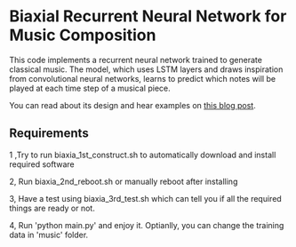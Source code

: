# Biaxial Recurrent Neural Network for Music Composition

This code implements a recurrent neural network trained to generate classical music. The model, which uses LSTM layers and draws inspiration from convolutional neural networks, learns to predict which notes will be played at each time step of a musical piece.

You can read about its design and hear examples on [this blog post](http://www.hexahedria.com/2015/08/03/composing-music-with-recurrent-neural-networks/). 

## Requirements
1 ,Try to run biaxia_1st_construct.sh to automatically download and install required software

2, Run biaxia_2nd_reboot.sh or manually reboot after installing

3, Have a test using biaxia_3rd_test.sh which can tell you if all the required things are ready or not.

4, Run 'python main.py' and enjoy it. Optianlly, you can change the training data in 'music' folder.
